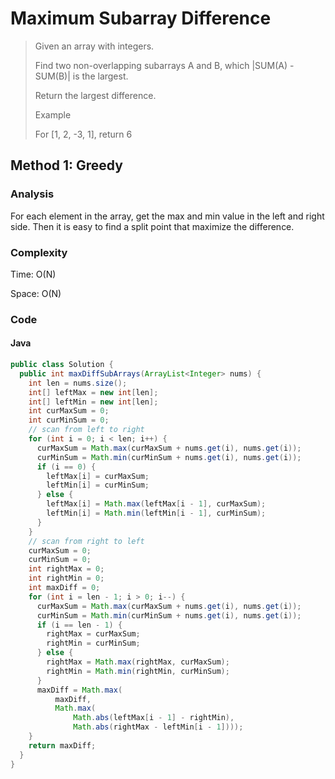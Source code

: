 # Maximum Subarray Difference
> Given an array with integers.
>
> Find two non-overlapping subarrays A and B, which |SUM(A) - SUM(B)| is the largest.
>
> Return the largest difference.
>
> Example
>
> For [1, 2, -3, 1], return 6

## Method 1: Greedy
### Analysis
For each element in the array, get the max and min value in the left and right side. Then it is easy to find a split point that maximize the difference. 

### Complexity
Time: O(N)

Space: O(N)

### Code
#### Java
```java
public class Solution {
  public int maxDiffSubArrays(ArrayList<Integer> nums) {
    int len = nums.size();
    int[] leftMax = new int[len];
    int[] leftMin = new int[len];
    int curMaxSum = 0;
    int curMinSum = 0;
    // scan from left to right
    for (int i = 0; i < len; i++) {
      curMaxSum = Math.max(curMaxSum + nums.get(i), nums.get(i));
      curMinSum = Math.min(curMinSum + nums.get(i), nums.get(i));
      if (i == 0) {
        leftMax[i] = curMaxSum;
        leftMin[i] = curMinSum;
      } else {
        leftMax[i] = Math.max(leftMax[i - 1], curMaxSum);
        leftMin[i] = Math.min(leftMin[i - 1], curMinSum);
      }
    }
    // scan from right to left
    curMaxSum = 0;
    curMinSum = 0;
    int rightMax = 0;
    int rightMin = 0;
    int maxDiff = 0;
    for (int i = len - 1; i > 0; i--) {
      curMaxSum = Math.max(curMaxSum + nums.get(i), nums.get(i));
      curMinSum = Math.min(curMinSum + nums.get(i), nums.get(i));
      if (i == len - 1) {
        rightMax = curMaxSum;
        rightMin = curMinSum;
      } else {
        rightMax = Math.max(rightMax, curMaxSum);
        rightMin = Math.min(rightMin, curMinSum);
      }
      maxDiff = Math.max(
          maxDiff, 
          Math.max(
              Math.abs(leftMax[i - 1] - rightMin), 
              Math.abs(rightMax - leftMin[i - 1])));
    }
    return maxDiff;
  }
}
```
